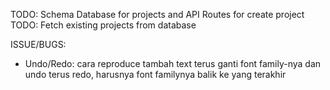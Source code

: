 TODO: Schema Database for projects and API Routes for create project
TODO: Fetch existing projects from database

ISSUE/BUGS:

- Undo/Redo: cara reproduce tambah text terus ganti font family-nya dan undo terus redo, harusnya font familynya balik ke yang terakhir

